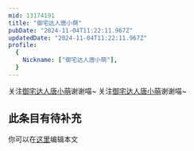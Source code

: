 ```yaml
---
mid: 13174191
title: "御宅达人唐小萌"
pubDate: "2024-11-04T11:22:11.967Z"
updatedDate: "2024-11-04T11:22:11.967Z"
profile:
  {
    Nickname: ["御宅达人唐小萌"],
  }
---
```


关注[御宅达人唐小萌](https://space.bilibili.com/13174191)谢谢喵~ 关注[御宅达人唐小萌](https://space.bilibili.com/13174191)谢谢喵~

## 此条目有待补充
你可以在[这里](https://github.com/Yuhanawa/VTuber.ICU/edit/master/src/content/v/御宅达人唐小萌/index.md)编辑本文
